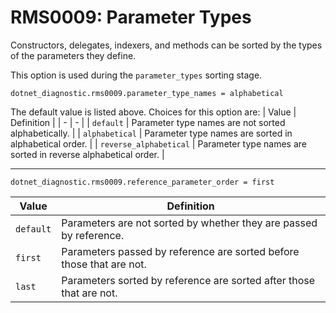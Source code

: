 # RMS0009: Parameter Types

Constructors, delegates, indexers, and methods can be sorted by the types of the parameters they define.

This option is used during the `parameter_types` sorting stage.

```editorconfig
dotnet_diagnostic.rms0009.parameter_type_names = alphabetical
```

The default value is listed above. Choices for this option are:
| Value | Definition |
| - | - |
| `default` | Parameter type names are not sorted alphabetically. |
| `alphabetical` | Parameter type names are sorted in alphabetical order. |
| `reverse_alphabetical` | Parameter type names are sorted in reverse alphabetical order. |

___

```editorconfig
dotnet_diagnostic.rms0009.reference_parameter_order = first
```

| Value | Definition |
| - | - |
| `default` | Parameters are not sorted by whether they are passed by reference. |
| `first` | Parameters passed by reference are sorted before those that are not. |
| `last` | Parameters sorted by reference are sorted after those that are not. |
